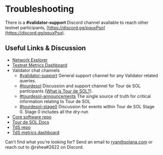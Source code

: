 # Troubleshooting

There is a **\#validator-support** Discord channel available to reach other
testnet participants, [https://discord.gg/pquxPsq](https://discord.gg/pquxPsq).

## Useful Links & Discussion
* [Network Explorer](http://explorer.solana.com/)
* [Testnet Metrics Dashboard](https://metrics.solana.com:3000/d/monitor-edge/cluster-telemetry-edge?refresh=60s&orgId=2)
* Validator chat channels
  * [\#validator-support](https://discord.gg/rZsenD) General support channel for any Validator related queries.
  * [\#tourdesol](https://discord.gg/BdujK2) Discussion and support channel for Tour de SOL participants ([What is Tour de SOL?](https://solana.com/tds/)).
  * [\#tourdesol-announcements](https://discord.gg/Q5TxEC) The single source of truth for critical information relating to Tour de SOL
  * [\#tourdesol-stage0](https://discord.gg/Xf8tES) Discussion for events within Tour de SOL Stage 0. Stage 0 includes all the dry-run
* [Core software repo](https://github.com/solana-labs/solana)
* [Tour de SOL Docs](https://docs.solana.com/tour-de-sol)
* [TdS repo](https://github.com/solana-labs/tour-de-sol)
* [TdS metrics dashboard](https://metrics.solana.com:3000/d/monitor-edge/cluster-telemetry-edge?refresh=1m&from=now-15m&to=now&var-testnet=tds)

Can't find what you're looking for? Send an email to ryan@solana.com or reach out to @rshea\#2622 on Discord.
